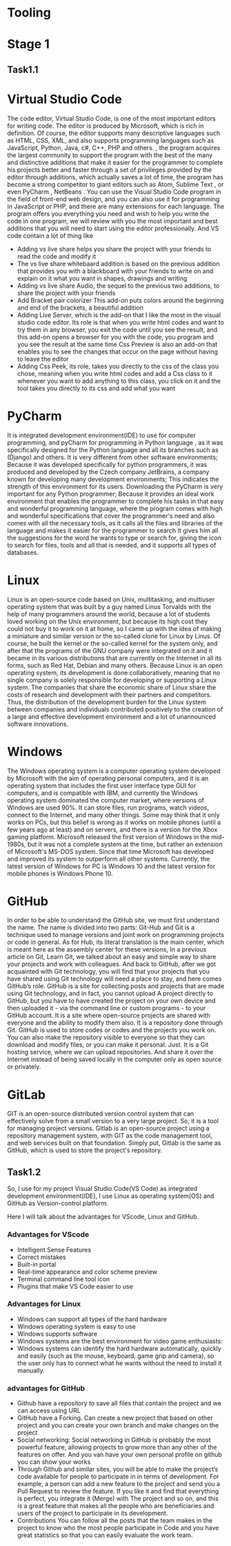 # Tooling

# Stage 1 
## Task1.1
# Virtual Studio Code
The code editor, Virtual Studio Code, is one of the most important editors for writing code. The editor is produced by Microsoft, which is rich in definition. Of course, the editor supports many descriptive languages such as HTML, CSS, XML, and also supports programming languages such as JavaScript, Python, Java, c#, C++, PHP and others. , the program acquires the largest community to support the program with the best of the many and distinctive additions that make it easier for the programmer to complete his projects better and faster through a set of privileges provided by the editor through additions, which actually saves a lot of time, the program has become a strong competitor to giant editors such as Atom, Sublime Text , or even PyCharm , NetBeans .
You can use the Visual Studio Code program in the field of front-end web design, and you can also use it for programming in JavaScript or PHP, and there are many extensions for each language. The program offers you everything you need and wish to help you write the code in one program, we will review with you the most important and best additions that you will need to start using the editor professionally.
And VS code contain a lot of thing like 
- Adding vs live share helps you share the project with your friends to read the code and modify it
- The vs live share whitebaard addition is based on the previous addition that provides you with a blackboard with your friends to write on and explain on it what you want in shapes, drawings and writing
- Adding vs live share Audio, the sequel to the previous two additions, to share the project with your friends
- Add Bracket pair colorizer This add-on puts colors around the beginning and end of the brackets, a beautiful addition
- Adding Live Server, which is the add-on that I like the most in the visual studio code editor. Its role is that when you write html codes and want to try them in any browser, you exit the code until you see the result, and this add-on opens a browser for you with the code, you program and you see the result at the same time
Css Preview is also an add-on that enables you to see the changes that occur on the page without having to leave the editor
- Adding Css Peek, its role, takes you directly to the css of the class you chose, meaning when you write html codes and add a Css class to it whenever you want to add anything to this class, you click on it and the tool takes you directly to its css and add what you want
# PyCharm
It is integrated development environment(IDE) to use for computer programming, and pyCharm for programming in Python language , as it was specifically designed for the Python language and all its branches such as (Django) and others. It is very different from other software environments; Because it was developed specifically for python programmers, it was produced and developed by the Czech company JetBrains, a company known for developing many development environments; This indicates the strength of this environment for its users.
Downloading the PyCharm is very important for any Python programmer; Because it provides an ideal work environment that enables the programmer to complete his tasks in that easy and wonderful programming language, where the program comes with high and wonderful specifications that cover the programmer's need and also comes with all the necessary tools, as it calls all the files and libraries of the language and makes it easier for the programmer to search It gives him all the suggestions for the word he wants to type or search for, giving the icon to search for files, tools and all that is needed, and it supports all types of databases.

# Linux 
Linux is an open-source code based on Unix, multitasking, and multiuser operating system that was built by a guy named Linus Torvalds with the help of many programmers around the world, because a lot of students loved working on the Unix environment, but because its high cost they could not buy it to work on it at home, so I came up with the idea of making a miniature and similar version or the so-called clone for Linux by Linus. Of course, he built the kernel or the so-called kernel for the system only, and after that the programs of the GNU company were integrated on it and it became in its various distributions that are currently on the Internet in all its forms, such as Red Hat, Debian and many others.
Because Linux is an open operating system, its development is done collaboratively, meaning that no single company is solely responsible for developing or supporting a Linux system. The companies that share the economic share of Linux share the costs of research and development with their partners and competitors. Thus, the distribution of the development burden for the Linux system between companies and individuals contributed positively to the creation of a large and effective development environment and a lot of unannounced software innovations.
# Windows 
The Windows operating system is a computer operating system developed by Microsoft with the aim of operating personal computers, and it is an operating system that includes the first user interface type GUI for computers, and is compatible with IBM, and currently the Windows operating system dominated the computer market, where versions of Windows are used 90%.
It can store files, run programs, watch videos, connect to the Internet, and many other things. Some may think that it only works on PCs, but this belief is wrong as it works on mobile phones (until a few years ago at least) and on servers, and there is a version for the Xbox gaming platform.
Microsoft released the first version of Windows in the mid-1980s, but it was not a complete system at the time, but rather an extension of Microsoft's MS-DOS system. Since that time Microsoft has developed and improved its system to outperform all other systems. Currently, the latest version of Windows for PC is Windows 10 and the latest version for mobile phones is Windows Phone 10.



# GitHub
In order to be able to understand the GitHub site, we must first understand the name. The name is divided into two parts: Git-Hub and Git is a technique used to manage versions and joint work on programming projects or code in general. As for Hub, its literal translation is the main center, which is meant here as the assembly center for these versions, In a previous article on Git, Learn Git, we talked about an easy and simple way to share your projects and work with colleagues.
And back to GitHub, after we got acquainted with Git technology, you will find that your projects that you have shared using Git technology will need a place to stay, and here comes GitHub’s role. GitHub is a site for collecting posts and projects that are made using Git technology, and in fact, you cannot upload A project directly to GitHub, but you have to have created the project on your own device and then uploaded it - via the command line or custom programs - to your GitHub account.
It is a site where open-source projects are shared with everyone and the ability to modify them also. It is a repository done through Git. GitHub is used to store codes or codes and the projects you work on. You can also make the repository visible to everyone so that they can download and modify files, or you can make it personal. Just.
It is a Git hosting service, where we can upload repositories. And share it over the Internet instead of being saved locally in the computer only as open source or privately.
# GitLab
GIT is an open-source distributed version control system that can effectively solve from a small version to a very large project. So, it is a tool for managing project versions.
 Gitlab is an open-source project using a repository management system, with GIT as the code management tool, and web services built on that foundation. Simply put, Gitlab is the same as GitHub, which is used to store the project's repository.


## Task1.2
So, I use for my project Visual Studio Code(VS Code) as integrated development environment(IDE), I use Linux as operating system(OS) and GitHub as Version-control platform.

Here I will talk about the advantages for VScode, Linux and GitHub.

### Advantages for VScode 
-	Intelligent Sense Features
-	Correct mistakes
-	Built-in portal
-	Real-time appearance and color scheme preview
-	Terminal command line tool icon
-	Plugins that make VS Code easier to use

### Advantages for Linux 
-	Windows can support all types of the hard hardware
-	Windows operating system is easy to use
-	Windows supports software
-	Windows systems are the best environment for video game enthusiasts:
-	Windows systems can identify the hard hardware automatically, quickly and easily (such as the mouse, keyboard, game grip and camera), so the user only has to connect what he wants without the need to install it manually.
### advantages for GitHub
-	Github have a repository to save all files that contain the project and we can access using URL 
-	GitHub have a Forking. Can create a new project that based on other project and you can create your own branch and make changes on the project 
-	Social networking: Social networking in GitHub is probably the most powerful feature, allowing projects to grow more than any other of the features on offer. And you van have your own personal profile on github you can show your works 
-	Through Github and similar sites, you will be able to make the project’s code available for people to participate in in terms of development. For example, a person can add a new feature to the project and send you a Pull Request to review the feature. If you like it and find that everything is perfect, you integrate it (Merge) with The project and so on, and this is a great feature that makes all the people who are beneficiaries and users of the project to participate in its development.
- Contributions You can follow all the posts that the team makes in the project to know who the most people participate in Code and you have great statistics so that you can easily evaluate the work team.
